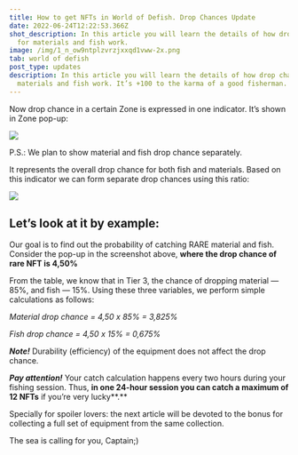 ```yaml
---
title: How to get NFTs in World of Defish. Drop Chances Update
date: 2022-06-24T12:22:53.366Z
shot_description: In this article you will learn the details of how drop chances
  for materials and fish work.
image: /img/1_n_ow9ntplzvrzjxxqd1vww-2x.png
tab: world of defish
post_type: updates
description: In this article you will learn the details of how drop chances for
  materials and fish work. It’s +100 to the karma of a good fisherman.
---
```

<!--StartFragment-->

Now drop chance in a certain Zone is expressed in one indicator. It’s shown in Zone pop-up:

![](https://miro.medium.com/max/438/0*N52HmsCD50WtRP6v)

P.S.: We plan to show material and fish drop chance separately.

It represents the overall drop chance for both fish and materials. Based on this indicator we can form separate drop chances using this ratio:

![](https://miro.medium.com/max/875/1*ZEql7HDf_wORGoOTJ0mmUA@2x.png)

## Let’s look at it by example:

Our goal is to find out the probability of catching RARE material and fish. Consider the pop-up in the screenshot above, **where the drop chance of rare NFT is 4,50%**

From the table, we know that in Tier 3, the chance of dropping material — 85%, and fish — 15%. Using these three variables, we perform simple calculations as follows:

*Material drop chance = 4,50 х 85% = 3,825%*

*Fish drop chance = 4,50 х 15% = 0,675%*

***Note!*** Durability (efficiency) of the equipment does not affect the drop chance.

***Pay attention!*** Your catch calculation happens every two hours during your fishing session. Thus, **in one 24-hour session you can catch a maximum of 12 NFTs** if you’re very lucky**.**

Specially for spoiler lovers: the next article will be devoted to the bonus for collecting a full set of equipment from the same collection.

The sea is calling for you, Captain;)



<!--EndFragment-->